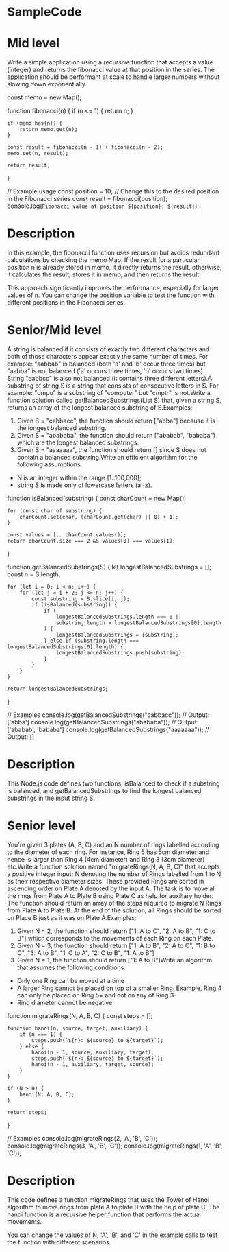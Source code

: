 # SampleCode



# Mid level
Write a simple application using a recursive function that accepts a value (integer) and returns the fibonacci value at that position in the series.
The application should be performant at scale to handle larger numbers without slowing down exponentially.


 const memo = new Map();

function fibonacci(n) {
    if (n <= 1) {
        return n;
    }

    if (memo.has(n)) {
        return memo.get(n);
    }

    const result = fibonacci(n - 1) + fibonacci(n - 2);
    memo.set(n, result);

    return result;
}

// Example usage
const position = 10; // Change this to the desired position in the Fibonacci series
const result = fibonacci(position);
console.log(`Fibonacci value at position ${position}: ${result}`);

# Description
In this example, the fibonacci function uses recursion but avoids redundant calculations by checking the memo Map. If the result for a particular position n is already stored in memo, it directly returns the result, otherwise, it calculates the result, stores it in memo, and then returns the result.

This approach significantly improves the performance, especially for larger values of n. You can change the position variable to test the function with different positions in the Fibonacci series.


# Senior/Mid level
A string is balanced if it consists of exactly two different characters and both of those characters appear exactly the same number of times. For example: "aabbab" is balanced (both 'a' and 'b' occur three times) but "aabba" is not balanced ('a' occurs three times, 'b' occurs two times). String "aabbcc" is also not balanced (it contains three different letters).A substring of string S is a string that consists of consecutive letters in S. For example: "ompu" is a substring of "computer" but "cmptr" is not.Write a function solution called getBalancedSubstrings(List<String> S) that, given a string S, returns an array of the longest balanced substring of S.Examples:
1. Given S = "cabbacc", the function should return ["abba"] because it is the longest balanced substring.
2. Given S = "abababa", the function should return ["ababab", "bababa"] which are the longest balanced substrings.
3. Given S = "aaaaaaa", the function should return [] since S does not contain a balanced substring.Write an efficient algorithm for the following assumptions:
 - N is an integer within the range [1..100,000];
 - string S is made only of lowercase letters (a−z).


function isBalanced(substring) {
    const charCount = new Map();

    for (const char of substring) {
        charCount.set(char, (charCount.get(char) || 0) + 1);
    }

    const values = [...charCount.values()];
    return charCount.size === 2 && values[0] === values[1];
}

function getBalancedSubstrings(S) {
    let longestBalancedSubstrings = [];
    const n = S.length;

    for (let i = 0; i < n; i++) {
        for (let j = i + 2; j <= n; j++) {
            const substring = S.slice(i, j);
            if (isBalanced(substring)) {
                if (
                    longestBalancedSubstrings.length === 0 ||
                    substring.length > longestBalancedSubstrings[0].length
                ) {
                    longestBalancedSubstrings = [substring];
                } else if (substring.length === longestBalancedSubstrings[0].length) {
                    longestBalancedSubstrings.push(substring);
                }
            }
        }
    }

    return longestBalancedSubstrings;
}

// Examples
console.log(getBalancedSubstrings("cabbacc"));  // Output: ['abba']
console.log(getBalancedSubstrings("abababa"));  // Output: ['ababab', 'bababa']
console.log(getBalancedSubstrings("aaaaaaa"));  // Output: []



# Description
This Node.js code defines two functions, isBalanced to check if a substring is balanced, and getBalancedSubstrings to find the longest balanced substrings in the input string S.
 

# Senior level
You're given 3 plates (A, B, C) and an N number of rings labelled according to the diameter of each ring. For instance, Ring 5 has 5cm diameter and hence is larger than Ring 4 (4cm diameter) and Ring 3 (3cm diameter) etc.Write a function solution named "migrateRings(N, A, B, C)" that accepts a positive integer input; N denoting the number of Rings labelled from 1 to N as their respective diameter sizes. These provided Rings are sorted in ascending order on Plate A denoted by the input A. The task is to move all the rings from Plate A to Plate B using Plate C as help for auxillary holder. The function should return an array of the steps required to migrate N Rings from Plate A to Plate B.
At the end of the solution, all Rings should be sorted on Place B just as it was on Plate A.Examples:
1. Given N = 2, the function should return ["1: A to C", "2: A to B", "1: C to B"] which corresponds to the movements of each Ring on each Plate.
2. Given N = 3, the function should return ["1: A to B", "2: A to C", "1: B to C", "3: A to B", "1: C to A", "2: C to B", "1: A to B"]
3. Given N = 1, the function should return ["1: A to B"]Write an algorithm that assumes the following conditions:
 - Only one Ring can be moved at a time
 - A larger Ring cannot be placed on top of a smaller Ring. Example, Ring 4 can only be placed on Ring 5+ and not on any of Ring 3-
 - Ring diameter cannot be negative

function migrateRings(N, A, B, C) {
    const steps = [];

    function hanoi(n, source, target, auxiliary) {
        if (n === 1) {
            steps.push(`${n}: ${source} to ${target}`);
        } else {
            hanoi(n - 1, source, auxiliary, target);
            steps.push(`${n}: ${source} to ${target}`);
            hanoi(n - 1, auxiliary, target, source);
        }
    }

    if (N > 0) {
        hanoi(N, A, B, C);
    }

    return steps;
}

// Examples
console.log(migrateRings(2, 'A', 'B', 'C'));
console.log(migrateRings(3, 'A', 'B', 'C'));
console.log(migrateRings(1, 'A', 'B', 'C'));


# Description

This code defines a function migrateRings that uses the Tower of Hanoi algorithm to move rings from plate A to plate B with the help of plate C. The hanoi function is a recursive helper function that performs the actual movements.

You can change the values of N, 'A', 'B', and 'C' in the example calls to test the function with different scenarios.
